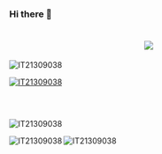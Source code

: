 ### Hi there 👋

<h1 align="center">
  <a href="https://git.io/typing-svg">
    <img src="https://readme-typing-svg.herokuapp.com/?lines=WELCOME+TO+MY+PROFILE+🤝;&center=true&size=30">
  </a>
</h1>


<p align="left"> <img src="https://komarev.com/ghpvc/?username=IT21309038&label=Profile%20views&color=0e75b6&style=flat" alt="IT21309038" /> </p>

<p align="left"> <a href="https://github.com/ryo-ma/github-profile-trophy"><img src="https://github-profile-trophy.vercel.app/?username=IT21309038" alt="IT21309038" /></a> </p>

<p align="left"> <a href="https://twitter.com/" target="blank"><img src="https://img.shields.io/twitter/follow/?logo=twitter&style=for-the-badge" alt="" /></a> </p><br>

<p>&nbsp;<img align="left" src="https://github-readme-stats.vercel.app/api?username=IT21309038&show_icons=true&locale=en" alt="IT21309038" /></p>

<p><img align="left" src="https://github-readme-stats.vercel.app/api/top-langs?username=IT21309038&show_icons=true&locale=en&layout=compact" alt="IT21309038" /></p>

<p><img align="center" src="https://github-readme-streak-stats.herokuapp.com/?user=IT21309038&" alt="IT21309038" /></p>
